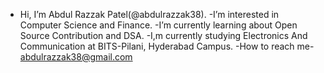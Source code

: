 - Hi, I’m Abdul Razzak Patel(@abdulrazzak38).
-I’m interested in Computer Science and Finance.
-I’m currently learning about Open Source Contribution and DSA.
-I,m currently studying Electronics And Communication at BITS-Pilani, Hyderabad Campus.
-How to reach me- abdulrazzak38@gmail.com
